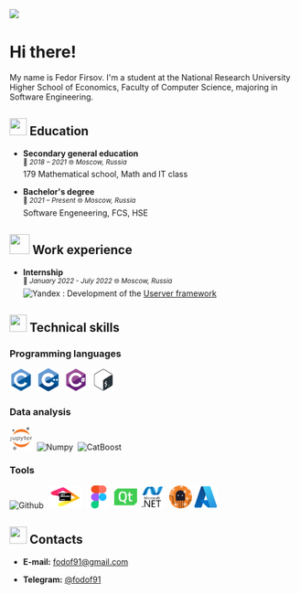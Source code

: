 [![](https://github.com/fodof91/fodof91/blob/main/headF.png)](https://github.com/fodof91/fodof91/blob/main/headF.png)

# Hi there!

My name is Fedor Firsov. I'm a student at the National Research University Higher School of Economics, Faculty of Computer Science, majoring in Software Engineering.

## <img src="https://github.com/fodof91/fodof91/blob/main/education.png" width="30" height="30"/> Education

- **Secondary general education**<br />
<sup>:date: *2018 – 2021* :globe_with_meridians: *Moscow, Russia* </sup><br />
179 Mathematical school, Math and IT class

- **Bachelor's degree**<br />
<sup>:date: *2021 – Present* :globe_with_meridians: *Moscow, Russia* </sup><br />
Software Engeneering, FCS, HSE

## <img src="https://github.com/fodof91/fodof91/blob/main/gear%20(1).png" width="35" height="35"/> Work experience
-  **Internship**<br />
<sup>:date: *January 2022 - July 2022* :globe_with_meridians: *Moscow, Russia* </sup><br />
<img src="https://github.com/fodof91/fodof91/blob/main/5t4TtZ4A.png" title="Yandex" alt="Yandex" width="60" height="18"/> : Development of the [Userver framework](https://github.com/userver-framework) 

## <img src="https://github.com/fodof91/fodof91/blob/main/settings.png" width="30" height="30"/> Technical skills

### Programming languages 

<div>
  <img src="https://github.com/devicons/devicon/blob/master/icons/c/c-original.svg" title="C" alt="C" width="40" height="40"/>&nbsp;
  <img src="https://github.com/devicons/devicon/blob/master/icons/cplusplus/cplusplus-original.svg" title="C++" alt="C++" width="40" height="40"/>&nbsp;
  <img src="https://github.com/devicons/devicon/blob/master/icons/csharp/csharp-original.svg" title="C#" alt="C#" width="40" height="40"/>&nbsp;
  <img src="https://github.com/devicons/devicon/blob/master/icons/bash/bash-original.svg" title="Bash" alt="Bash" width="40" height="40"/>&nbsp;
</div>


### Data analysis 

<div>
  <img src="https://github.com/devicons/devicon/blob/master/icons/jupyter/jupyter-original-wordmark.svg" title="Jupyter" alt="Jupyter" width="40" height="40"/>&nbsp;
  <img src="https://github.com/fodof91/fodof91/blob/main/numpy_logo_icon_168071.png" title="Numpy" alt="Numpy" width="40" height="40"/>&nbsp;
  <img src="https://avatars.githubusercontent.com/u/29043415?s=200&v=4" title="CatBoost" alt="CatBoost" width="40" height="40"/>&nbsp; 
</div>

### Tools

<div>
  <img src="https://github.com/fodof91/fodof91/blob/main/github-logo_icon-icons.com_73546.png" title="Github" alt="Github" width="40" height="40"/>&nbsp;
  <img src="https://github.com/devicons/devicon/blob/master/icons/jetbrains/jetbrains-original.svg" title="Jet Brains development environments" alt="Jet Brains development environments" width="60" height="40"/>&nbsp;
  <img src="https://github.com/devicons/devicon/blob/master/icons/figma/figma-original.svg" title="Figma" alt="Figma" width="40" height="40"/>&nbsp; 
  <img src="https://github.com/devicons/devicon/blob/master/icons/qt/qt-original.svg" title="Qt for python" alt="Qt for python" width="40" height="40"/>&nbsp;
  <img src="https://github.com/devicons/devicon/blob/master/icons/dot-net/dot-net-original-wordmark.svg" title=".NET" alt=".NET" width="40" height="40"/>&nbsp;
  <img src="https://github.com/userver-framework/userver/blob/develop/scripts/docs/logo.svg" title="Userver framework" alt="Userver framework" width="40" height="40"/>
  <img src="https://github.com/devicons/devicon/blob/master/icons/azure/azure-original.svg" title="Azure" alt="Azure" width="40" height="40"/>&nbsp; 
</div>




## <img src="https://github.com/fodof91/fodof91/blob/main/contact.png" width="30" height="30"/> Contacts

- **E-mail:** fodof91@gmail.com

- **Telegram:** [@fodof91](https://t.me/fodof91)
